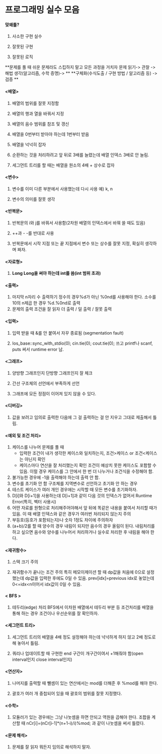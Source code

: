 # 프로그래밍 실수 모음

#### 맞왜틀?

1. 사소한 구현 실수

2. 잘못된 구현

3. 잘못된 로직

**문제를 풀 때 쉬운 문제라도 스킵하지 말고 모든 과정을 거치자 문제 읽기-> 관찰 -> 해법 생각(알고리즘, 수학 증명)-> **
**구체화(수식도출 / 구현 방법 / 알고리즘 등) -> 검증 **

#### <배열>

1. 배열의 범위를 잘못 지정함

2. 배열의 행과 열을 바꿔서 지정

3. 배열의 음수 범위를 참조 및 갱신
4.  배열을 0번부터 받아야 하는데 1번부터 받음

5. 배열을 넉넉히 잡자

6. 순환하는 것을 처리하려고 앞 뒤로 3배를 늘렸는데 배열 인덱스 3배로 안 늘림.

7. 세그먼트 트리를 할 때는 배열을 원소의 4배 + 상수로 잡자

 

#### <변수>

1. 변수를 이미 다른 부분에서 사용했는데 다시 사용 예) k, n

2. 변수의 의미를 잘못 생각

 

#### <반복문>

1. 반복문의 i와 j를 바꿔서 사용함(2차원 배열의 인덱스에서 바꿔 쓸 때도 있음)

2. ++과 - -를 반대로 사용 

3. 반복문에서 시작 지점 또는 끝 지점에서 변수 또는 상수를 잘못 지정, 확실히 생각하며 짜자.

 

#### <자료형>

1. **Long Long을 써야 하는데 int를 씀(int 범위 초과)**

 

#### <출력>

1. 마지막 n자리 수 출력하기
   정수의 경우%d가 아닌 %0nd를 사용해야 한다.
   소수를 10의 n제곱 한 경우 %d.%0nd로 출력
2. 문제의 출력 조건을 잘 읽자
   더 출력 / 덜 출력 / 잘못 출력

 

#### <입력>

1. 입력 받을 때 &를 안 붙여서 자꾸 종료됨 (segmentation fault)

2. Ios_base::sync_with_stdio(0); cin.tie(0); cout.tie(0); 쓰고 printf나 scanf, puts 써서 runtime error 남.

#### <그래프>

1. 양방향 그래프인지 단방향 그래프인지 잘 체크

2. 간선 구조체의 선언에서 부족하게 선언

3. 그래프에 모든 정점이 이어져 있지 않을 수 있다.

 

#### <디버깅>

1. 값을 보려고 임의로 출력한 다음에 그 걸 출력하는 걸 안 지우고 그대로 제출해서 틀림.

 

#### <예외 및 조건 처리>

1. 케이스를 나누어 문제를 풀 때
   - 입력한 조건이 내가 생각한 케이스와 일치하는지, 조건>케이스 or 조건<케이스는 아닌지 확인
   - 케이스마다 연산을 잘 처리했는지 확인
     조건이 예상치 못한 케이스도 포함할 수 있음.
     이럴 경우 케이스를 그 안에서 한 번 더 나누거나 조건식을 수정해야 함.
2. 불가능한 경우에 -1을 출력해야 하는데 출력 안 함.
3. 변수를 초기화 안 함
   구조체를 지역변수로 선언하고 초기화 안 하는 경우 
4. 테스트 케이스가 여러 개인 경우에는 시작할 때 모든 변수를 초기화하자. 
5. D[i]와 D[i+1]을 사용하는데 D[i+1]과 같이 다음 것의 인덱스가 없어서 Runtime Error(특히, 벡터 사용시)
6. 어떤 자료를 원형으로 처리해주어야해서 앞 뒤에 똑같은 내용을 붙여서 처리할 때가 있음. 이 때 배열 인덱스와 같은 경우가 여러번 처리되지 않는지 주의
7. 부등호(등호가 포함되는지)나 숫자 1정도 차이에 주의하자
8. (a+b)/2를 할 때 양수의 경우 내림이 되지만 음수의 경우 올림이 된다. 
   내림처리를 하고 싶으면 음수와 양수를 나누어서 처리하거나 실수로 처리한 후 내림을 해야 한다.

#### <재귀함수>

1. 스택 크기 주의

2. 재귀함수가 끝나는 조건 주의
   특히 메모이제이션 할 때 dp값을 처음에 0으로 설정했는데 dp값을 입력한 후에도 0일 수 있음.
   prev[idx]=previous idx로 놓았는데 0<=idx<n이어서 idx값이 0일 수 있음.

#### < BFS >

1. 테두리(edge) 처리
   BFS에서 이차원 배열에서 테두리 부분 등 조건처리를 배열을 통해 하는 경우 조건이나 우선순위를 잘 확인하자.

#### <세그먼트 트리>

1. 세그먼트 트리의 배열을 4배 정도 설정해야 하는데 넉넉하게 하지 않고 2배 정도로 해 놓아서 틀림.

2. 쿼리나 업데이트할 때 구현한 end 구간이 개구간이여서 +1해줘야 함(open interval인지 close interval인지)

 

#### <연산자>

1. 나머지를 출력할 때 뺄셈이 있는 연산에서는 mod를 더해준 후 %mod를 해야 한다.

2. 괄호가 여러 개 중첩되어 있을 때 괄호의 범위를 잘못 지정했다.

 

#### <수학>

1. 모듈러가 있는 경우에는 그냥 나눗셈을 하면 안되고 역원을 곱해야 한다.
   조합을 계산할 때 nCr[i]=(nCr[i-1]*(n+1-i)/i)%mod; 과 같이 나눗셈을 써서 틀렸다.

 

#### <문제 해석>

1. 문제를 잘 읽자 뭐든지 임의로 해석하지 말자.